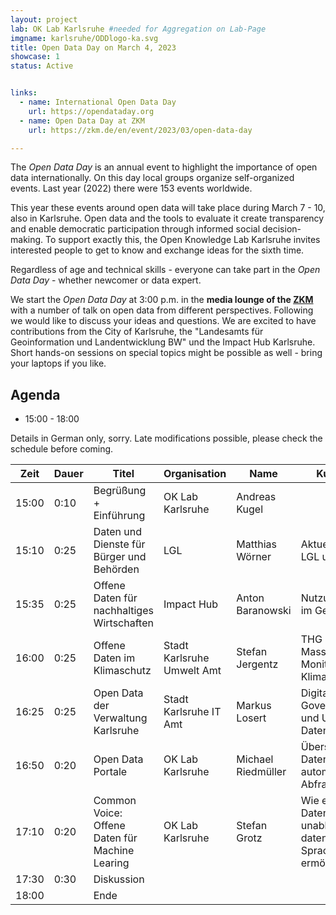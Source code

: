 ```yaml
---
layout: project
lab: OK Lab Karlsruhe #needed for Aggregation on Lab-Page
imgname: karlsruhe/ODDlogo-ka.svg
title: Open Data Day on March 4, 2023
showcase: 1
status: Active


links:
  - name: International Open Data Day
    url: https://opendataday.org
  - name: Open Data Day at ZKM
    url: https://zkm.de/en/event/2023/03/open-data-day

---
```


<!--
links:
  - name: Open Data Day im ZKM
    url: https://zkm.de/de/veranstaltung/2023/03/open-data-day
-->


The *Open Data Day* is an annual event to highlight the importance of open data internationally. On this day local groups organize self-organized events. Last year (2022) there were  153 events worldwide.

This year these events around open data will take place during March 7 - 10, also in Karlsruhe. Open data and the tools to evaluate it create transparency and enable democratic participation through informed social decision-making. To support exactly this, the Open Knowledge Lab Karlsruhe invites interested people to get to know and exchange ideas for the sixth time.

Regardless of age and technical skills - everyone can take part in the *Open Data Day* - whether newcomer or data expert.

We start the *Open Data Day* at 3:00 p.m. in the **media lounge of the [ZKM](https://www.openstreetmap.org/way/224089410)** with a number of talk on open data from different perspectives. Following we would like to discuss your ideas and questions. 
We are excited to have contributions from the City of Karlsruhe, the "Landesamts für Geoinformation und Landentwicklung BW" und the Impact Hub Karlsruhe.
Short hands-on sessions on special topics might be possible as well - bring your laptops if you like.

## Agenda
  * 15:00 - 18:00 

Details in German only, sorry. Late modifications possible, please check the schedule before coming.
  
 
| Zeit      | Dauer | Titel      | Organisation | Name      | Kurzbeschreibung |
| ----------- | ----------- | ----------- | ----------- | ----------- | ----------- |
|15:00|0:10|Begrüßung + Einführung|OK Lab Karlsruhe|Andreas Kugel||
|15:10|0:25|Daten und Dienste für Bürger und Behörden |LGL|Matthias Wörner|Aktuelle Angebote des LGL und Ausblick|
|15:35|0:25|Offene Daten für nachhaltiges Wirtschaften|Impact Hub|Anton Baranowski|Nutzungsmöglichkeiten im Geschäftsbereich|
|16:00|0:25|Offene Daten im Klimaschutz|Stadt Karlsruhe Umwelt Amt|Stefan Jergentz|THG Bilanzierung, Massnahmen, Monitoring, Klimadashboard.|
|16:25|0:25|Open Data der Verwaltung Karlsruhe|Stadt Karlsruhe IT Amt|Markus Losert|Digitalstrategie, Data Governance, Smart City und Urbane Datenplattform|
|16:50|0:20|Open Data Portale|OK Lab Karlsruhe|Michael Riedmüller|Übersicht deutscher Datenportale und automatisierte Abfragemöglichkeiten|
|17:10|0:20|Common Voice: Offene Daten für Machine Learing|OK Lab Karlsruhe|Stefan Grotz|Wie eine offene Datenbank freie, unabhängige und datenschutzfreundlichere Spracherkennung für alle ermöglicht.|
|17:30|0:30|Diskussion||| |
|18:00||Ende||||


